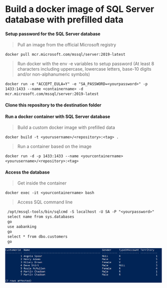 # Build a docker image of SQL Server database with prefilled data

#### Setup password for the SQL Server database
> Pull an image from the official Microsoft registry 
```
docker pull mcr.microsoft.com/mssql/server:2019-latest
```

> Run docker with the env -e variables to setup password (At least 8 characters including uppercase, lowercase letters, base-10 digits and/or non-alphanumeric symbols)
```
docker run -e "ACCEPT_EULA=Y" -e "SA_PASSWORD=<yourpassword>" -p 1433:1433 --name <containername> -d mcr.microsoft.com/mssql/server:2019-latest
```

#### Clone this repository to the destination folder

#### Run a docker container with SQL Server database
> Build a custom docker image with prefilled data
```
docker build -t <yourusername>/<repository>:<tag> .
```

> Run a container based on the image
```
docker run -d -p 1433:1433 --name <yourcontainername> <yourusername>/<repository>:<tag>
```

#### Access the database
> Get inside the container
```
docker exec -it <yourcontainername> bash
```

> Access SQL command line
```
 /opt/mssql-tools/bin/sqlcmd -S localhost -U SA -P "<yourpassword>"
 select name from sys.databases
 go
 use aabanking
 go
 select * from dbo.customers
 go
```
![aabanking database](customers.png)

